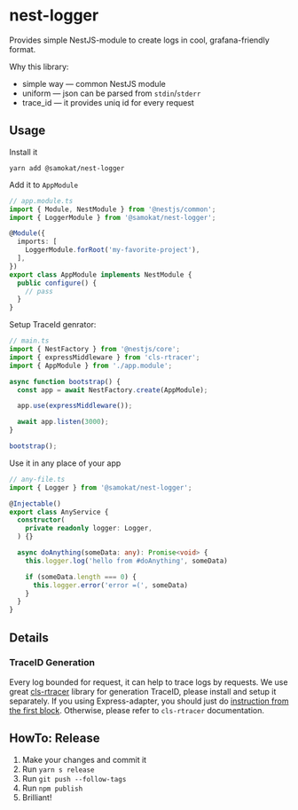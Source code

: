 # nest-logger

Provides simple NestJS-module to create logs in cool, grafana-friendly format.

Why this library:

+ simple way — common NestJS module
+ uniform — json can be parsed from `stdin`/`stderr`
+ trace_id — it provides uniq id for every request

## Usage

Install it
```
yarn add @samokat/nest-logger
```

Add it to `AppModule`
```ts
// app.module.ts
import { Module, NestModule } from '@nestjs/common';
import { LoggerModule } from '@samokat/nest-logger';

@Module({
  imports: [
    LoggerModule.forRoot('my-favorite-project'),
  ],
})
export class AppModule implements NestModule {
  public configure() {
    // pass
  }
}
```

Setup TraceId genrator:

```ts
// main.ts
import { NestFactory } from '@nestjs/core';
import { expressMiddleware } from 'cls-rtracer';
import { AppModule } from './app.module';

async function bootstrap() {
  const app = await NestFactory.create(AppModule);

  app.use(expressMiddleware());

  await app.listen(3000);
}

bootstrap();
```

Use it in any place of your app
```ts
// any-file.ts
import { Logger } from '@samokat/nest-logger';

@Injectable()
export class AnyService {
  constructor(
    private readonly logger: Logger,
  ) {}

  async doAnything(someData: any): Promise<void> {
    this.logger.log('hello from #doAnything', someData)

    if (someData.length === 0) {
      this.logger.error('error =(', someData)
    }
  }
}
```

## Details

### TraceID Generation

Every log bounded for request, it can help to trace logs by requests. We use great [cls-rtracer](https://github.com/puzpuzpuz/cls-rtracer) library for generation TraceID, please install and setup it separately. If you using Express-adapter, you should just do [instruction from the first block](#usage). Otherwise, please refer to `cls-rtracer` documentation.

## HowTo: Release

1. Make your changes and commit it
2. Run `yarn s release`
3. Run `git push --follow-tags`
4. Run `npm publish`
5. Brilliant!

